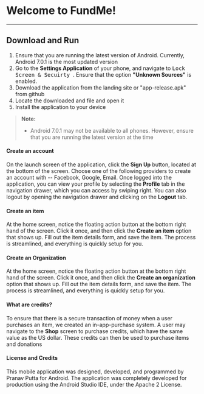 Welcome to FundMe!
===================
----------


Download and Run
-------------

1. Ensure that you are running the latest version of Android. Currently, Android 7.0.1 is the most updated version
2.  Go to the **Settings Application** of your phone, and navigate to <kbd> Lock Screen & Secuirty </kbd>. Ensure that the option **"Unknown Sources"** is enabled.
3.  Download the application from the landing site or "app-release.apk" from github
4.  Locate the downloaded and file and open it
5. Install the application to your device

> **Note:**
> - Android 7.0.1 may not be available to all phones. However, ensure that you are running the latest version at the time

#### <i class="icon-user"></i> Create an account
On the launch screen of the application, click the **Sign Up** button, located at the bottom of the screen. Choose one of the following providers to create an account with -- Facebook, Google, Email. Once logged into the application, you can view your profile by selecting the **Profile** tab in the navigation drawer, which you can access by swiping right. You can also logout by opening the navigation drawer and clicking on the **Logout** tab.

#### <i class="icon-gift"></i> Create an item

At the home screen, notice the floating action button at the bottom right hand of the screen. Click it once, and then click the **Create an item** option that shows up. Fill out the item details form, and save the item. The process is streamlined, and everything is quickly setup for you.

#### <i class="icon-users"></i> Create an Organization
At the home screen, notice the floating action button at the bottom right hand of the screen. Click it once, and then click the **Create an organization** option that shows up. Fill out the item details form, and save the item. The process is streamlined, and everything is quickly setup for you.

#### <i class="icon-pencil"></i> What are credits?

To ensure that there is a secure transaction of money when a user purchases an item, we created an in-app-purchase system. A user may navigate to the **Shop** screen to purchase credits, which have the same value as the US dollar.  These credits can then be used to purchase items and donations

#### License and Credits

This mobile application was designed, developed, and programmed by Pranav Putta for Android. The application was completely developed for production using the Android Studio IDE, under the Apache 2 License. 

